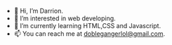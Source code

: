 - 👋 Hi, I’m Darrion.
- 👀 I’m interested in web developing.
- 🌱 I’m currently learning HTML,CSS and Javascript.
- 📫 You can reach me at doblegangerlol@gmail.com.
